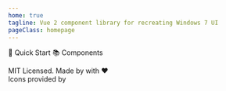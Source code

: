 ```yaml
---
home: true
tagline: Vue 2 component library for recreating Windows 7 UI
pageClass: homepage
---
```


<p class="center">
  <Home-Button href="/guide/" class="default">🚀 Quick Start</Home-Button>
  <Home-Button href="/components/">📚 Components</Home-Button>
</p>
<p class="footer">
MIT Licensed. Made by <win-link href="https://visnalize.com/" target="_blank" text="Visnalize" /> with ❤️
<br />
Icons provided by <win-link href="https://icons8.com/" target="_blank" text="Icons8" />
</p>
